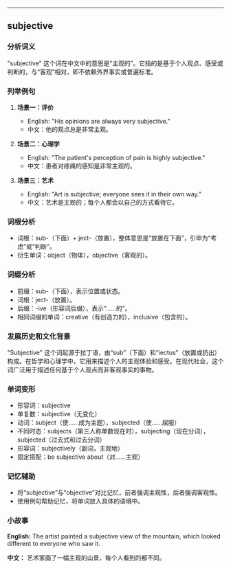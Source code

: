 
---------------
## subjective
### 分析词义
"subjective" 这个词在中文中的意思是“主观的”。它指的是基于个人观点、感受或判断的，与“客观”相对，即不依赖外界事实或普遍标准。

### 列举例句
1. **场景一：评价**
   - English: "His opinions are always very subjective."
   - 中文：他的观点总是非常主观。

2. **场景二：心理学**
   - English: "The patient's perception of pain is highly subjective."
   - 中文：患者对疼痛的感知是非常主观的。

3. **场景三：艺术**
   - English: "Art is subjective; everyone sees it in their own way."
   - 中文：艺术是主观的；每个人都会以自己的方式看待它。

### 词根分析
- 词根：sub-（下面）+ ject-（放置），整体意思是“放置在下面”，引申为“考虑”或“判断”。
- 衍生单词：object（物体），objective（客观的）。

### 词缀分析
- 前缀：sub-（下面），表示位置或状态。
- 词根：ject-（放置）。
- 后缀：-ive（形容词后缀），表示“……的”。
- 相同词缀的单词：creative（有创造力的），inclusive（包含的）。

### 发展历史和文化背景
"Subjective" 这个词起源于拉丁语，由“sub”（下面）和“iectus”（放置或扔出）构成。在哲学和心理学中，它用来描述个人的主观体验和感受。在现代社会，这个词广泛用于描述任何基于个人观点而非客观事实的事物。

### 单词变形
- 形容词：subjective
- 单复数：subjective（无变化）
- 动词：subject（使……成为主题），subjected（使……屈服）
- 不同时态：subjects（第三人称单数现在时），subjecting（现在分词），subjected（过去式和过去分词）
- 形容词：subjectively（副词，主观地）
- 固定搭配：be subjective about（对……主观）

### 记忆辅助
- 将“subjective”与“objective”对比记忆，前者强调主观性，后者强调客观性。
- 使用例句帮助记忆，将单词放入具体的语境中。

### 小故事
**English:** The artist painted a subjective view of the mountain, which looked different to everyone who saw it.

**中文：** 艺术家画了一幅主观的山景，每个人看到的都不同。


